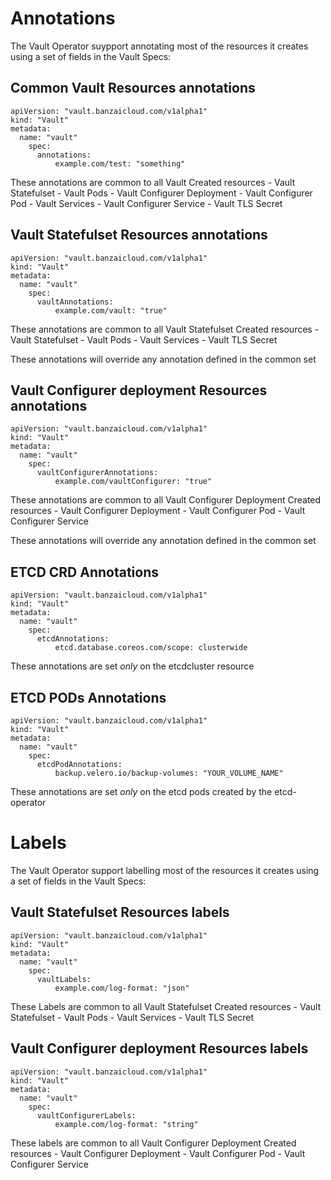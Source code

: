 # Annotations

The Vault Operator suypport annotating most of the resources it creates using a set of fields in the Vault Specs:

## Common Vault Resources annotations
```
apiVersion: "vault.banzaicloud.com/v1alpha1"
kind: "Vault"
metadata:
  name: "vault"
	spec:
	  annotations:
		  example.com/test: "something"
```

These annotations are common to all Vault Created resources
	- Vault Statefulset
	- Vault Pods
	- Vault Configurer Deployment
	- Vault Configurer Pod
	- Vault Services
	- Vault Configurer Service
	- Vault TLS Secret


## Vault Statefulset Resources annotations
```
apiVersion: "vault.banzaicloud.com/v1alpha1"
kind: "Vault"
metadata:
  name: "vault"
	spec:
	  vaultAnnotations:
		  example.com/vault: "true"
```

These annotations are common to all Vault Statefulset Created resources
	- Vault Statefulset
	- Vault Pods
	- Vault Services
	- Vault TLS Secret

These annotations will override any annotation defined in the common set

## Vault Configurer deployment Resources annotations
```
apiVersion: "vault.banzaicloud.com/v1alpha1"
kind: "Vault"
metadata:
  name: "vault"
	spec:
	  vaultConfigurerAnnotations:
		  example.com/vaultConfigurer: "true"
```

These annotations are common to all Vault Configurer Deployment Created resources
	- Vault Configurer Deployment
	- Vault Configurer Pod
	- Vault Configurer Service

These annotations will override any annotation defined in the common set

## ETCD CRD Annotations
```
apiVersion: "vault.banzaicloud.com/v1alpha1"
kind: "Vault"
metadata:
  name: "vault"
	spec:
	  etcdAnnotations:
		  etcd.database.coreos.com/scope: clusterwide
```

These annotations are set *only* on the etcdcluster resource

## ETCD PODs Annotations
```
apiVersion: "vault.banzaicloud.com/v1alpha1"
kind: "Vault"
metadata:
  name: "vault"
	spec:
	  etcdPodAnnotations:
		  backup.velero.io/backup-volumes: "YOUR_VOLUME_NAME"
```

These annotations are set *only* on the etcd pods created by the etcd-operator


# Labels

The Vault Operator support labelling most of the resources it creates using a set of fields in the Vault Specs:

## Vault Statefulset Resources labels
```
apiVersion: "vault.banzaicloud.com/v1alpha1"
kind: "Vault"
metadata:
  name: "vault"
	spec:
	  vaultLabels:
		  example.com/log-format: "json"
```

These Labels are common to all Vault Statefulset Created resources
	- Vault Statefulset
	- Vault Pods
	- Vault Services
	- Vault TLS Secret

## Vault Configurer deployment Resources labels
```
apiVersion: "vault.banzaicloud.com/v1alpha1"
kind: "Vault"
metadata:
  name: "vault"
	spec:
	  vaultConfigurerLabels:
		  example.com/log-format: "string"
```

These labels are common to all Vault Configurer Deployment Created resources
	- Vault Configurer Deployment
	- Vault Configurer Pod
	- Vault Configurer Service
